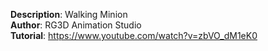 **Description**: Walking Minion  
**Author**: RG3D Animation Studio  
**Tutorial**: https://www.youtube.com/watch?v=zbVO_dM1eK0